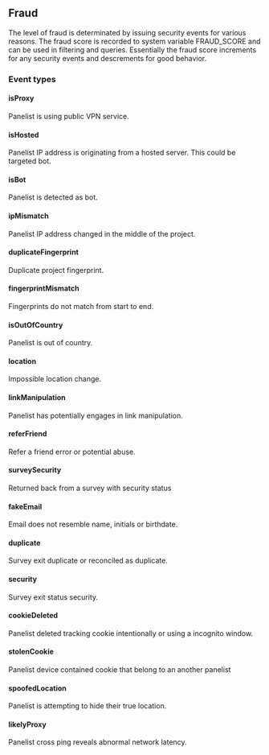## Fraud
The level of fraud is determinated by issuing security events for various reasons. The fraud score is recorded to system variable FRAUD_SCORE and can be used in filtering and queries. Essentially the fraud score increments for any security events and descrements for good behavior.

### Event types

#### isProxy
Panelist is using public VPN service.
#### isHosted
Panelist IP address is originating from a hosted server. This could be targeted bot.
#### isBot
Panelist is detected as bot.
#### ipMismatch
Panelist IP address changed in the middle of the project.
#### duplicateFingerprint
Duplicate project fingerprint.
#### fingerprintMismatch
Fingerprints do not match from start to end.
#### isOutOfCountry
Panelist is out of country.
#### location
Impossible location change.
#### linkManipulation
Panelist has potentially engages in link manipulation.
#### referFriend
Refer a friend error or potential abuse.
#### surveySecurity
Returned back from a survey with security status
#### fakeEmail
Email does not resemble name, initials or birthdate.
#### duplicate
Survey exit duplicate or reconciled as duplicate.
#### security
Survey exit status security.
#### cookieDeleted
Panelist deleted tracking cookie intentionally or using a incognito window.
#### stolenCookie
Panelist device contained cookie that belong to an another panelist
#### spoofedLocation
Panelist is attempting to hide their true location.
#### likelyProxy
Panelist cross ping reveals abnormal network latency.
